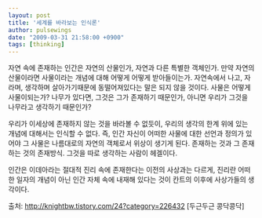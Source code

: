 ```yaml
---
layout: post
title: '세계를 바라보는 인식론'
author: pulsewings
date: "2009-03-31 21:58:00 +0900"
tags: [thinking]
---
```


자연 속에 존재하는 인간은 자연의 산물인가, 자연과 다른 특별한 객체인가. 만약 자연의 산물이라면 사물이라는 개념에 대해 어떻게 어떻게 받아들이는가. 자연속에서 나고, 자라며, 생각하며 살아가기때문에 동떨어져있다는 말은 되지 않을 것이다. 사물은 어떻게 사물이되는가? 나무가 있다면, 그것은 그가 존재하기 때문인가, 아니면 우리가 그것을 나무라고 생각하기 때문인가?  

우리가 이세상에 존재하지 않는 것을 바라볼 수 없듯이, 우리의 생각의 한계 위에 있는 개념에 대해서는 인식할 수 없다. 즉, 인간 자신이 어떠한 사물에 대한 선언과 정의가 있어야 그 사물은 나름대로의 자연의 객체로서 위상이 생기게 된다. 존재하는 것과 그 존재하는 것의 존재방식. 그것을 따로 생각하는 사람이 헤겔이다.

인간은 이데아라는 절대적 진리 속에 존재한다는 이전의 사상과는 다르게, 진리란 어떠한 일자의 개념이 아닌 인간 자체 속에 내재해 있다는 것이 칸트의 이후에 사상가들의 생각이다.



출처: http://knightbw.tistory.com/24?category=226432 [두근두근 콩닥콩닥]
